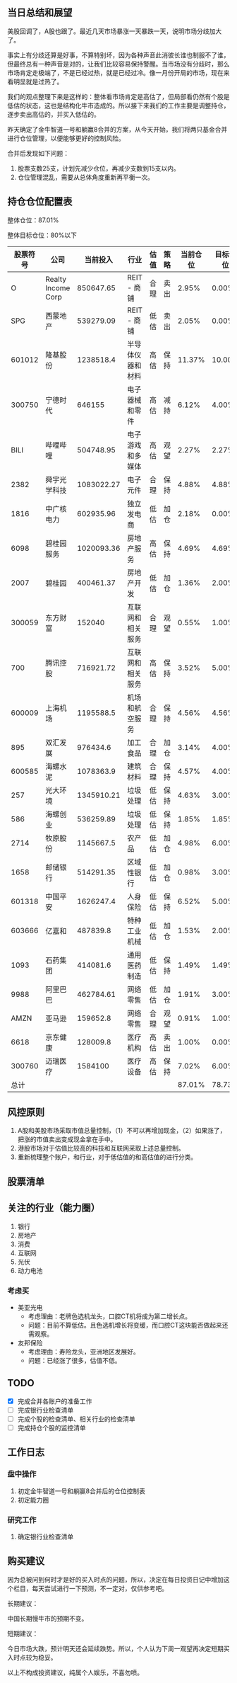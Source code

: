 ## 当日总结和展望

美股回调了，A股也跟了。最近几天市场暴涨一天暴跌一天，说明市场分歧加大了。

事实上有分歧还算是好事，不算特别坏，因为各种声音此消彼长谁也制服不了谁，但最终总有一种声音是对的，让我们比较容易保持警醒。当市场没有分歧时，那么市场肯定走极端了，不是已经过热，就是已经过冷。像一月份开局的市场，现在来看明显就是过热了。

我们的观点整理下来是这样的：整体看市场肯定是高估了，但局部看仍然有个股是低估的状态，这也是结构化牛市造成的。所以接下来我们的工作主要是调整持仓，逐步卖出高估的，并买入低估的。

昨天确定了金牛智道一号和躺赢8合并的方案，从今天开始，我们将两只基金合并进行仓位管理，以便能够更好的控制风险。

合并后发现如下问题：

1. 股票支数25支，计划先减少仓位，再减少支数到15支以内。
2. 仓位管理混乱，需要从总体角度重新再平衡一次。

## 持仓仓位配置表

整体仓位：87.01%

整体目标仓位：80%以下

| 股票符号 | 公司                | 当前投入   | 行业             | 估值 | 策略 | 当前仓位 | 目标仓位 |
| -------- | ------------------- | ---------- | ---------------- | ---- | ---- | -------- | -------- |
| O        | Realty  Income Corp | 850647.65  | REIT  - 商铺     | 合理 | 卖出 | 2.95%    | 0.00%    |
| SPG      | 西蒙地产            | 539279.09  | REIT  - 商铺     | 低估 | 卖出 | 2.05%    | 0.00%    |
| 601012   | 隆基股份            | 1238518.4  | 半导体仪器和材料 | 高估 | 保持 | 11.37%   | 10.00%   |
| 300750   | 宁德时代            | 646155     | 电子器械和零件   | 高估 | 减持 | 6.12%    | 4.00%    |
| BILI     | 哔哩哔哩            | 504748.95  | 电子游戏和多媒体 | 高估 | 观望 | 2.27%    | 2.27%    |
| 2382     | 舜宇光学科技        | 1083022.27 | 电子元件         | 合理 | 保持 | 4.88%    | 4.88%    |
| 1816     | 中广核电力          | 602935.96  | 独立发电商       | 低估 | 加仓 | 2.18%    | 0.00%    |
| 6098     | 碧桂园服务          | 1020093.36 | 房地产服务       | 高估 | 保持 | 4.69%    | 4.69%    |
| 2007     | 碧桂园              | 400461.37  | 房地产开发       | 低估 | 加仓 | 1.36%    | 2.00%    |
| 300059   | 东方财富            | 152040     | 互联网和相关服务 | 合理 | 观望 | 0.55%    | 1.00%    |
| 700      | 腾讯控股            | 716921.72  | 互联网和相关服务 | 高估 | 保持 | 3.52%    | 5.00%    |
| 600009   | 上海机场            | 1195588.5  | 机场和航空服务   | 合理 | 保持 | 4.56%    | 4.56%    |
| 895      | 双汇发展            | 976434.6   | 加工食品         | 合理 | 加仓 | 3.14%    | 4.00%    |
| 600585   | 海螺水泥            | 1078363.9  | 建筑材料         | 合理 | 保持 | 4.57%    | 4.00%    |
| 257      | 光大环境            | 1345910.21 | 垃圾处理         | 低估 | 保持 | 4.63%    | 3.00%    |
| 586      | 海螺创业            | 536259.89  | 垃圾处理         | 低估 | 保持 | 1.85%    | 1.85%    |
| 2714     | 牧原股份            | 1145667.5  | 农产品           | 低估 | 加仓 | 4.98%    | 6.00%    |
| 1658     | 邮储银行            | 514291.35  | 区域性银行       | 低估 | 加仓 | 0.98%    | 3.00%    |
| 601318   | 中国平安            | 1626247.4  | 人身保险         | 低估 | 保持 | 6.52%    | 5.00%    |
| 603666   | 亿嘉和              | 487839.8   | 特种工业机械     | 低估 | 加仓 | 1.53%    | 2.00%    |
| 1093     | 石药集团            | 414081.6   | 通用医药制造     | 低估 | 保持 | 1.49%    | 1.49%    |
| 9988     | 阿里巴巴            | 462784.61  | 网络零售         | 低估 | 加仓 | 1.91%    | 3.00%    |
| AMZN     | 亚马逊              | 159652.8   | 网络零售         | 合理 | 观望 | 0.91%    | 1.00%    |
| 6618     | 京东健康            | 128009.8   | 医疗机构         | 高估 | 卖出 | 1.00%    | 0.00%    |
| 300760   | 迈瑞医疗            | 1584100    | 医疗设备         | 高估 | 保持 | 7.02%    | 6.00%    |
| 总计     |                     |            |                  |      |      | 87.01%   | 78.73%   |

## 风控原则

1. A股和美股市场采取市值总量控制，（1）不可以再增加现金，（2）如果涨了，把涨的市值卖出变成现金拿在手中。
2. 港股市场对于估值比较高的科技和互联网采取上述总量控制。
3. 重新梳理整个账户，和行业，对于低估值的和高估值的进行分类。

## 股票清单

## 关注的行业（能力圈）

1. 银行
2. 房地产
3. 消费
4. 互联网
5. 光伏
6. 动力电池

### 考虑买

* 美亚光电
  * 考虑理由：老牌色选机龙头，口腔CT机将成为第二增长点。
  * 问题：目前不算低估。且色选机增长将变缓，而口腔CT这块能否做起来还需观察。
* 友邦保险
  * 考虑理由：寿险龙头，亚洲地区发展好。
  * 问题：已经涨了很多，估值不低。

## TODO

- [x] 完成合并各账户的准备工作
- [ ] 完成银行业检查清单
- [ ] 完成个股的检查清单、相关行业的检查清单
- [ ] 完成持仓个股的监控清单

## 工作日志

### 盘中操作

1. 初定金牛智道一号和躺赢8合并后的仓位控制表
2. 初定能力圈

### 研究工作

1. 确定银行业检查清单

## 购买建议

因为总被问到何时才是好的买入时点的问题，所以，决定在每日投资日记中增加这个栏目，每天尝试进行一下预测，不一定对，仅供参考吧。

长期建议：

中国长期慢牛市的预期不变。

短期建议：

今日市场大跌，预计明天还会延续跌势。所以，个人认为下周一观望再决定短期买入时点较为稳妥。

以上不构成投资建议，纯属个人娱乐，不喜勿喷。